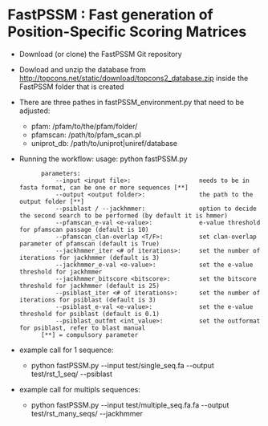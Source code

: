 # FastPSSM : Fast generation of Position-Specific Scoring Matrices

- Download (or clone) the FastPSSM Git repository
- Dowload and unzip the database from http://topcons.net/static/download/topcons2_database.zip inside the FastPSSM folder that is created 
- There are three pathes in fastPSSM_environment.py that need to be adjusted:
  - pfam: /pfam/to/the/pfam/folder/
  - pfamscan: /path/to/pfam_scan.pl
  - uniprot_db: /path/to/uniprot|uniref/database

- Running the workflow:
            usage: python fastPSSM.py <param>

            parameters:
                --input <input file>:                   needs to be in fasta format, can be one or more sequences [**]
                --output <output folder>:               the path to the output folder [**]
                --psiblast / --jackhmmer:               option to decide the second search to be performed (by default it is hmmer)
                --pfamscan_e-val <e-value>:             e-value threshold for pfamscan passage (default is 10)
                --pfamscan_clan-overlap <T/F>:          set clan-overlap parameter of pfamscan (default is True)
                --jackhmmer_iter <# of iterations>:     set the number of iterations for jackhmmer (default is 3)
                --jackhmmer_e-val <e-value>:            set the e-value threshold for jackhmmer
                --jackhmmer_bitscore <bitscore>:        set the bitscore threshold for jackhmmer (default is 25)
                --psiblast_iter <# of iterations>:      set the number of iterations for psiblast (default is 3)
                --psiblast_e-val <e-value>:             set the e-value threshold for psiblast (default is 0.1)
                --psiblast_outfmt <int_value>:          set the outformat for psiblast, refer to blast manual
            [**] = compulsory parameter

- example call for 1 sequence:
  - python fastPSSM.py --input test/single_seq.fa --output test/rst_1_seq/ --psiblast

- example call for multipls sequences:
  - python fastPSSM.py --input test/multiple_seq.fa.fa --output test/rst_many_seqs/ --jackhmmer
